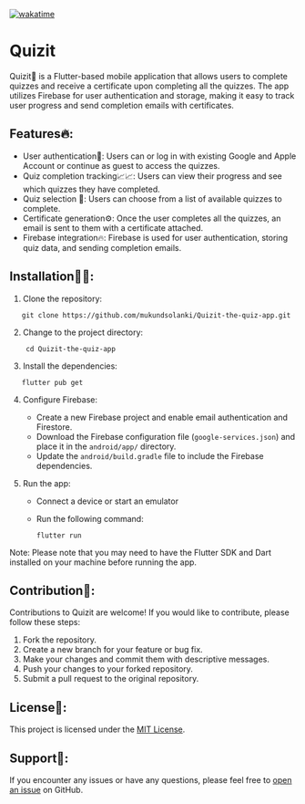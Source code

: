 [![wakatime](https://wakatime.com/badge/user/d4f21e3d-6c5a-4463-b163-cc751fd58542/project/ce610e6b-ebc3-459d-8dbe-f14b263f2edb.svg)](https://wakatime.com/badge/user/d4f21e3d-6c5a-4463-b163-cc751fd58542/project/ce610e6b-ebc3-459d-8dbe-f14b263f2edb)
# Quizit

Quizit👀 is a Flutter-based mobile application that allows users to complete quizzes and receive a certificate upon completing all the quizzes. The app utilizes Firebase for user authentication and storage, making it easy to track user progress and send completion emails with certificates.

## Features🔥:

- User authentication👤: Users can or log in with existing Google and Apple Account or continue as guest to access the quizzes.
- Quiz completion tracking📈📈: Users can view their progress and see which quizzes they have completed.
- Quiz selection 🤔: Users can choose from a list of available quizzes to complete.
- Certificate generation⚙️: Once the user completes all the quizzes, an email is sent to them with a certificate attached.
- Firebase integration🔥: Firebase is used for user authentication, storing quiz data, and sending completion emails.

## Installation👨‍💻:

1. Clone the repository:
```shell
   git clone https://github.com/mukundsolanki/Quizit-the-quiz-app.git
   ```
2. Change to the project directory:   
```shell
    cd Quizit-the-quiz-app
   ```

3. Install the dependencies:
```shell
   flutter pub get
   ```

4. Configure Firebase:

   - Create a new Firebase project and enable email authentication and Firestore.
   - Download the Firebase configuration file (`google-services.json`) and place it in the `android/app/` directory.
   - Update the `android/build.gradle` file to include the Firebase dependencies.

5. Run the app:

   - Connect a device or start an emulator
   - Run the following command:
     
     ```shell
     flutter run
     ```
Note: Please note that you may need to have the Flutter SDK and Dart installed on your machine before running the app.

## Contribution🚀:

Contributions to Quizit are welcome! If you would like to contribute, please follow these steps:

1. Fork the repository.
2. Create a new branch for your feature or bug fix.
3. Make your changes and commit them with descriptive messages.
4. Push your changes to your forked repository.
5. Submit a pull request to the original repository.

## License📜:

This project is licensed under the [MIT License](LICENSE).

## Support🙌:

If you encounter any issues or have any questions, please feel free to [open an issue](https://github.com/mukundsolanki/Quizit-the-quiz-app/issues) on GitHub.
